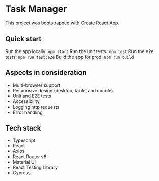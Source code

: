 # Task Manager

This project was bootstrapped with [Create React App](https://github.com/facebook/create-react-app).

## Quick start

Run the app locally: `npm start`
Run the unit tests: `npm test`
Run the e2e tests: `npm run test:e2e`
Build the app for prod: `npm run build`

## Aspects in consideration

- Multi-browser support
- Responsive design (desktop, tablet and mobile)
- Unit and E2E tests
- Accessibility
- Logging http requests
- Error handling

## Tech stack

- Typescript
- React
- Axios
- React Router v6
- Material UI
- React Testing Library
- Cypress
